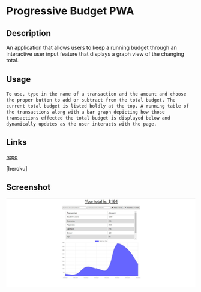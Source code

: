 # Progressive Budget PWA 

## Description

An application that allows users to keep a running budget through an interactive user input feature that displays a graph view of the changing total.

## Usage
```
To use, type in the name of a transaction and the amount and choose the proper button to add or subtract from the total budget. The current total budget is listed boldly at the top. A running table of the transactions along with a bar graph depicting how those transactions effected the total budget is displayed below and dynamically updates as the user interacts with the page.
```
## Links

[repo](https://github.com/najuasaad/progressive-budget)

[heroku]

## Screenshot

![budgetpage](image/screenshot.jpg)
